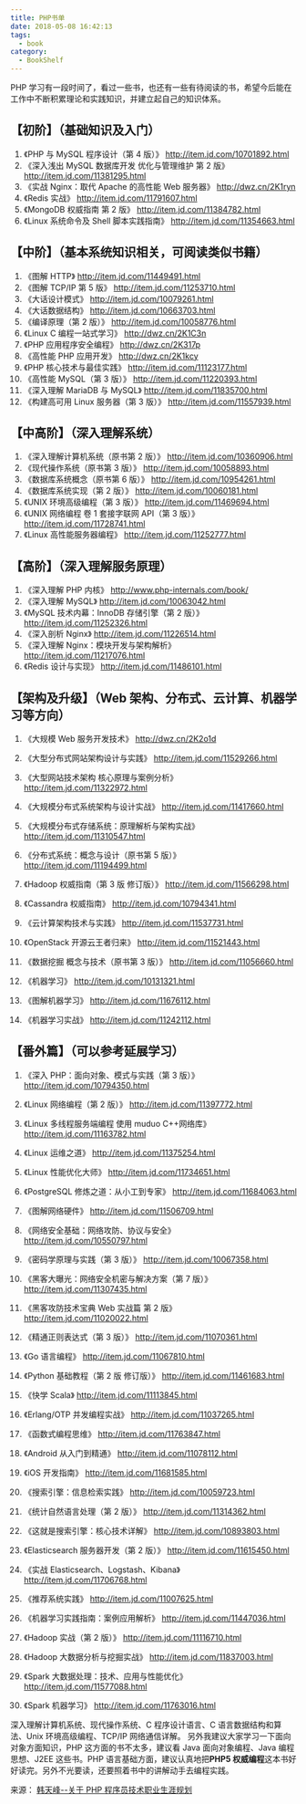 ```yaml
---
title: PHP书单
date: 2018-05-08 16:42:13
tags:
  - book
category:
  - BookShelf
---
```


PHP 学习有一段时间了，看过一些书，也还有一些有待阅读的书，希望今后能在工作中不断积累理论和实践知识，并建立起自己的知识体系。

<!-- more   -->

## 【初阶】（基础知识及入门）

1.  《PHP 与 MySQL 程序设计（第 4 版）》 http://item.jd.com/10701892.html
2.  《深入浅出 MySQL 数据库开发 优化与管理维护 第 2 版》 http://item.jd.com/11381295.html
3.  《实战 Nginx：取代 Apache 的高性能 Web 服务器》 http://dwz.cn/2K1ryn
4.  《Redis 实战》 http://item.jd.com/11791607.html
5.  《MongoDB 权威指南 第 2 版》 http://item.jd.com/11384782.html
6.  《Linux 系统命令及 Shell 脚本实践指南》 http://item.jd.com/11354663.html

## 【中阶】（基本系统知识相关，可阅读类似书籍）

1.  《图解 HTTP》 http://item.jd.com/11449491.html
2.  《图解 TCP/IP 第 5 版》 http://item.jd.com/11253710.html
3.  《大话设计模式》 http://item.jd.com/10079261.html
4.  《大话数据结构》 http://item.jd.com/10663703.html
5.  《编译原理（第 2 版）》 http://item.jd.com/10058776.html
6.  《Linux C 编程一站式学习》 http://dwz.cn/2K1C3n
7.  《PHP 应用程序安全编程》 http://dwz.cn/2K317p
8.  《高性能 PHP 应用开发》 http://dwz.cn/2K1kcy
9.  《PHP 核心技术与最佳实践》 http://item.jd.com/11123177.html
10. 《高性能 MySQL（第 3 版）》 http://item.jd.com/11220393.html
11. 《深入理解 MariaDB 与 MySQL》 http://item.jd.com/11835700.html
12. 《构建高可用 Linux 服务器（第 3 版）》 http://item.jd.com/11557939.html

## 【中高阶】（深入理解系统）

1.  《深入理解计算机系统（原书第 2 版）》 http://item.jd.com/10360906.html
2.  《现代操作系统（原书第 3 版）》 http://item.jd.com/10058893.html
3.  《数据库系统概念（原书第 6 版）》 http://item.jd.com/10954261.html
4.  《数据库系统实现（第 2 版）》 http://item.jd.com/10060181.html
5.  《UNIX 环境高级编程（第 3 版）》 http://item.jd.com/11469694.html
6.  《UNIX 网络编程 卷 1 套接字联网 API（第 3 版）》 http://item.jd.com/11728741.html
7.  《Linux 高性能服务器编程》 http://item.jd.com/11252777.html

## 【高阶】（深入理解服务原理）

1.  《深入理解 PHP 内核》 http://www.php-internals.com/book/
2.  《深入理解 MySQL》 http://item.jd.com/10063042.html
3.  《MySQL 技术内幕：InnoDB 存储引擎（第 2 版）》 http://item.jd.com/11252326.html
4.  《深入剖析 Nginx》 http://item.jd.com/11226514.html
5.  《深入理解 Nginx：模块开发与架构解析》 http://item.jd.com/11217076.html
6.  《Redis 设计与实现》 http://item.jd.com/11486101.html

## 【架构及升级】（Web 架构、分布式、云计算、机器学习等方向）

1.  《大规模 Web 服务开发技术》 http://dwz.cn/2K2o1d
2.  《大型分布式网站架构设计与实践》 http://item.jd.com/11529266.html
3.  《大型网站技术架构 核心原理与案例分析》 http://item.jd.com/11322972.html
4.  《大规模分布式系统架构与设计实战》 http://item.jd.com/11417660.html
5.  《大规模分布式存储系统：原理解析与架构实战》 http://item.jd.com/11310547.html
6.  《分布式系统：概念与设计（原书第 5 版）》 http://item.jd.com/11194499.html
7.  《Hadoop 权威指南（第 3 版 修订版）》 http://item.jd.com/11566298.html
8.  《Cassandra 权威指南》 http://item.jd.com/10794341.html

9.  《云计算架构技术与实践》 http://item.jd.com/11537731.html
10. 《OpenStack 开源云王者归来》 http://item.jd.com/11521443.html

11. 《数据挖掘 概念与技术（原书第 3 版）》 http://item.jd.com/11056660.html
12. 《机器学习》 http://item.jd.com/10131321.html
13. 《图解机器学习》 http://item.jd.com/11676112.html
14. 《机器学习实战》 http://item.jd.com/11242112.html

## 【番外篇】（可以参考延展学习）

1.  《深入 PHP：面向对象、模式与实践（第 3 版）》 http://item.jd.com/10794350.html
2.  《Linux 网络编程（第 2 版）》 http://item.jd.com/11397772.html
3.  《Linux 多线程服务端编程 使用 muduo C++网络库》 http://item.jd.com/11163782.html
4.  《Linux 运维之道》 http://item.jd.com/11375254.html
5.  《Linux 性能优化大师》 http://item.jd.com/11734651.html
6.  《PostgreSQL 修炼之道：从小工到专家》 http://item.jd.com/11684063.html
7.  《图解网络硬件》 http://item.jd.com/11506709.html

8.  《网络安全基础：网络攻防、协议与安全》 http://item.jd.com/10550797.html
9.  《密码学原理与实践（第 3 版）》 http://item.jd.com/10067358.html
10. 《黑客大曝光：网络安全机密与解决方案（第 7 版）》 http://item.jd.com/11307435.html
11. 《黑客攻防技术宝典 Web 实战篇 第 2 版》 http://item.jd.com/11020022.html

12. 《精通正则表达式（第 3 版）》 http://item.jd.com/11070361.html
13. 《Go 语言编程》 http://item.jd.com/11067810.html
14. 《Python 基础教程（第 2 版 修订版）》 http://item.jd.com/11461683.html
15. 《快学 Scala》 http://item.jd.com/11113845.html
16. 《Erlang/OTP 并发编程实战》 http://item.jd.com/11037265.html
17. 《函数式编程思维》 http://item.jd.com/11763847.html
18. 《Android 从入门到精通》 http://item.jd.com/11078112.html
19. 《iOS 开发指南》 http://item.jd.com/11681585.html

20. 《搜索引擎：信息检索实践》 http://item.jd.com/10059723.html
21. 《统计自然语言处理（第 2 版）》 http://item.jd.com/11314362.html
22. 《这就是搜索引擎：核心技术详解》 http://item.jd.com/10893803.html
23. 《Elasticsearch 服务器开发（第 2 版）》 http://item.jd.com/11615450.html
24. 《实战 Elasticsearch、Logstash、Kibana》 http://item.jd.com/11706768.html

25. 《推荐系统实践》 http://item.jd.com/11007625.html
26. 《机器学习实践指南：案例应用解析》 http://item.jd.com/11447036.html
27. 《Hadoop 实战（第 2 版）》 http://item.jd.com/11116710.html
28. 《Hadoop 大数据分析与挖掘实战》 http://item.jd.com/11837003.html
29. 《Spark 大数据处理：技术、应用与性能优化》 http://item.jd.com/11577088.html
30. 《Spark 机器学习》 http://item.jd.com/11763016.html

深入理解计算机系统、现代操作系统、C 程序设计语言、C 语言数据结构和算法、Unix 环境高级编程、TCP/IP 网络通信详解。
另外我建议大家学习一下面向对象方面知识，PHP 这方面的书不太多，建议看 Java 面向对象编程、Java 编程思想、J2EE 这些书。PHP 语言基础方面，建议认真地把**PHP5 权威编程**这本书好好读完。另外不光要读，还要照着书中的讲解动手去编程实践。

来源： [韩天峰--关于 PHP 程序员技术职业生涯规划](http://rango.swoole.com/archives/570)
